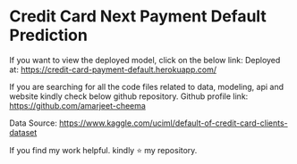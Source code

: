 # Credit Card Next Payment Default Prediction

If you want to view the deployed model, click on the below link:
Deployed at: https://credit-card-payment-default.herokuapp.com/

If you are searching for all the code files related to data, modeling, api and website kindly check below github repository.
Github profile link: https://github.com/amarjeet-cheema

Data Source: https://www.kaggle.com/uciml/default-of-credit-card-clients-dataset

If you find my work helpful. kindly ⭐️ my repository.
